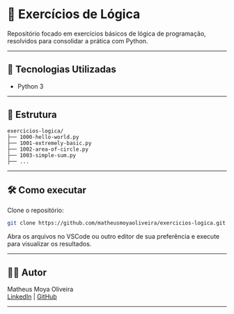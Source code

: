 # 📘 Exercícios de Lógica

Repositório focado em exercícios básicos de lógica de programação, resolvidos para consolidar a prática com Python.

---

## 🚀 Tecnologias Utilizadas

- Python 3

---

## 📂 Estrutura

```
exercicios-logica/
├── 1000-hello-world.py
├── 1001-extremely-basic.py
├── 1002-area-of-circle.py
├── 1003-simple-sum.py
├── ...
```

---

## 🛠️ Como executar

Clone o repositório:

```bash
git clone https://github.com/matheusmoyaoliveira/exercicios-logica.git
```

Abra os arquivos no VSCode ou outro editor de sua preferência e execute para visualizar os resultados.

---

## 🧑‍💻 Autor

Matheus Moya Oliveira  
[LinkedIn](https://www.linkedin.com/in/matheusmoyaoliveira/) | [GitHub](https://github.com/matheusmoyaoliveira)

---

